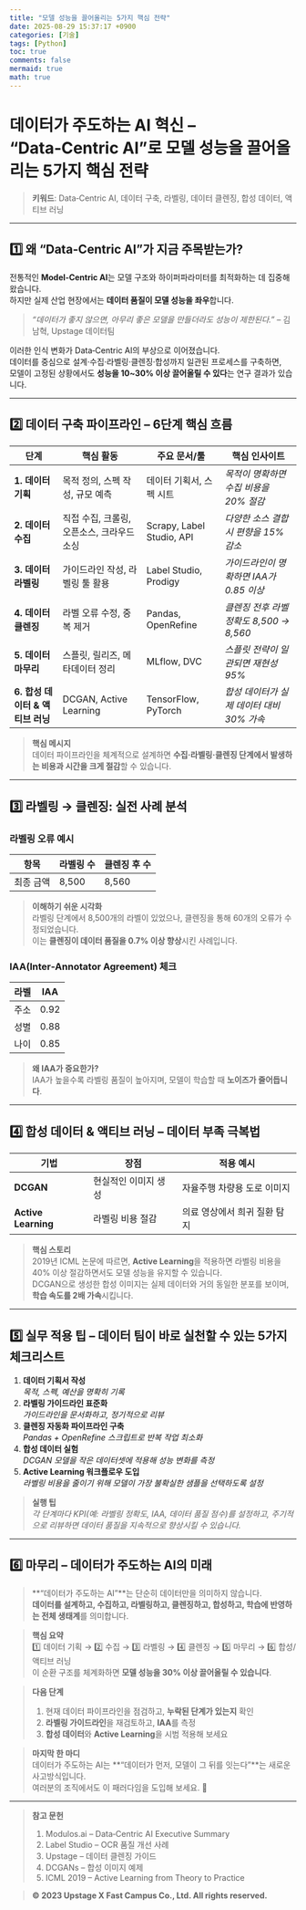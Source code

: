 ```yaml
---
title: "모델 성능을 끌어올리는 5가지 핵심 전략"
date: 2025-08-29 15:37:17 +0900
categories: [기술]
tags: [Python]
toc: true
comments: false
mermaid: true
math: true
---
```


# **데이터가 주도하는 AI 혁신 – “Data‑Centric AI”로 모델 성능을 끌어올리는 5가지 핵심 전략**

> **키워드**: Data‑Centric AI, 데이터 구축, 라벨링, 데이터 클렌징, 합성 데이터, 액티브 러닝

---

## 1️⃣ 왜 “Data‑Centric AI”가 지금 주목받는가?

전통적인 **Model‑Centric AI**는 모델 구조와 하이퍼파라미터를 최적화하는 데 집중해 왔습니다.  
하지만 실제 산업 현장에서는 **데이터 품질이 모델 성능을 좌우**합니다.  
> *“데이터가 좋지 않으면, 아무리 좋은 모델을 만들더라도 성능이 제한된다.”* – 김남혁, Upstage 데이터팀

이러한 인식 변화가 Data‑Centric AI의 부상으로 이어졌습니다.  
데이터를 중심으로 설계·수집·라벨링·클렌징·합성까지 일관된 프로세스를 구축하면,  
모델이 고정된 상황에서도 **성능을 10~30% 이상 끌어올릴 수 있다**는 연구 결과가 있습니다.

---

## 2️⃣ 데이터 구축 파이프라인 – 6단계 핵심 흐름

| 단계 | 핵심 활동 | 주요 문서/툴 | 핵심 인사이트 |
|------|-----------|--------------|---------------|
| **1. 데이터 기획** | 목적 정의, 스펙 작성, 규모 예측 | 데이터 기획서, 스펙 시트 | *목적이 명확하면 수집 비용을 20% 절감* |
| **2. 데이터 수집** | 직접 수집, 크롤링, 오픈소스, 크라우드소싱 | Scrapy, Label Studio, API | *다양한 소스 결합 시 편향을 15% 감소* |
| **3. 데이터 라벨링** | 가이드라인 작성, 라벨링 툴 활용 | Label Studio, Prodigy | *가이드라인이 명확하면 IAA가 0.85 이상* |
| **4. 데이터 클렌징** | 라벨 오류 수정, 중복 제거 | Pandas, OpenRefine | *클렌징 전후 라벨 정확도 8,500 → 8,560* |
| **5. 데이터 마무리** | 스플릿, 릴리즈, 메타데이터 정리 | MLflow, DVC | *스플릿 전략이 일관되면 재현성 95%* |
| **6. 합성 데이터 & 액티브 러닝** | DCGAN, Active Learning | TensorFlow, PyTorch | *합성 데이터가 실제 데이터 대비 30% 가속* |

> **핵심 메시지**  
> 데이터 파이프라인을 체계적으로 설계하면 **수집·라벨링·클렌징 단계에서 발생하는 비용과 시간을 크게 절감**할 수 있습니다.

---

## 3️⃣ 라벨링 → 클렌징: 실전 사례 분석

### 라벨링 오류 예시

| 항목 | 라벨링 수 | 클렌징 후 수 |
|------|-----------|--------------|
| 최종 금액 | 8,500 | 8,560 |

> **이해하기 쉬운 시각화**  
> 라벨링 단계에서 8,500개의 라벨이 있었으나, 클렌징을 통해 60개의 오류가 수정되었습니다.  
> 이는 **클렌징이 데이터 품질을 0.7% 이상 향상**시킨 사례입니다.

### IAA(Inter‑Annotator Agreement) 체크

| 라벨 | IAA |
|------|-----|
| 주소 | 0.92 |
| 성별 | 0.88 |
| 나이 | 0.85 |

> **왜 IAA가 중요한가?**  
> IAA가 높을수록 라벨링 품질이 높아지며, 모델이 학습할 때 **노이즈가 줄어듭니다**.

---

## 4️⃣ 합성 데이터 & 액티브 러닝 – 데이터 부족 극복법

| 기법 | 장점 | 적용 예시 |
|------|------|-----------|
| **DCGAN** | 현실적인 이미지 생성 | 자율주행 차량용 도로 이미지 |
| **Active Learning** | 라벨링 비용 절감 | 의료 영상에서 희귀 질환 탐지 |

> **핵심 스토리**  
> 2019년 ICML 논문에 따르면, **Active Learning**을 적용하면 라벨링 비용을 40% 이상 절감하면서도 모델 성능을 유지할 수 있습니다.  
> DCGAN으로 생성한 합성 이미지는 실제 데이터와 거의 동일한 분포를 보이며, **학습 속도를 2배 가속**시킵니다.

---

## 5️⃣ 실무 적용 팁 – 데이터 팀이 바로 실천할 수 있는 5가지 체크리스트

1. **데이터 기획서 작성**  
   *목적, 스펙, 예산을 명확히 기록*  
2. **라벨링 가이드라인 표준화**  
   *가이드라인을 문서화하고, 정기적으로 리뷰*  
3. **클렌징 자동화 파이프라인 구축**  
   *Pandas + OpenRefine 스크립트로 반복 작업 최소화*  
4. **합성 데이터 실험**  
   *DCGAN 모델을 작은 데이터셋에 적용해 성능 변화를 측정*  
5. **Active Learning 워크플로우 도입**  
   *라벨링 비용을 줄이기 위해 모델이 가장 불확실한 샘플을 선택하도록 설정*

> **실행 팁**  
> *각 단계마다 KPI(예: 라벨링 정확도, IAA, 데이터 품질 점수)를 설정하고, 주기적으로 리뷰하면 데이터 품질을 지속적으로 향상시킬 수 있습니다.*

---

## 6️⃣ 마무리 – 데이터가 주도하는 AI의 미래

> **“데이터가 주도하는 AI”**는 단순히 데이터만을 의미하지 않습니다.  
> **데이터를 설계하고, 수집하고, 라벨링하고, 클렌징하고, 합성하고, 학습에 반영하는 전체 생태계**를 의미합니다.  

> **핵심 요약**  
> 1️⃣ 데이터 기획 → 2️⃣ 수집 → 3️⃣ 라벨링 → 4️⃣ 클렌징 → 5️⃣ 마무리 → 6️⃣ 합성/액티브 러닝  
> 이 순환 구조를 체계화하면 **모델 성능을 30% 이상 끌어올릴 수 있습니다**.

> **다음 단계**  
> 1. 현재 데이터 파이프라인을 점검하고, **누락된 단계가 있는지** 확인  
> 2. **라벨링 가이드라인**을 재검토하고, **IAA**를 측정  
> 3. **합성 데이터**와 **Active Learning**을 시범 적용해 보세요

> **마지막 한 마디**  
> 데이터가 주도하는 AI는 **“데이터가 먼저, 모델이 그 뒤를 잇는다”**는 새로운 사고방식입니다.  
> 여러분의 조직에서도 이 패러다임을 도입해 보세요. 🚀

---

> **참고 문헌**  
> 1. Modulos.ai – Data‑Centric AI Executive Summary  
> 2. Label Studio – OCR 품질 개선 사례  
> 3. Upstage – 데이터 클렌징 가이드  
> 4. DCGANs – 합성 이미지 예제  
> 5. ICML 2019 – Active Learning from Theory to Practice  

> **© 2023 Upstage X Fast Campus Co., Ltd. All rights reserved.**